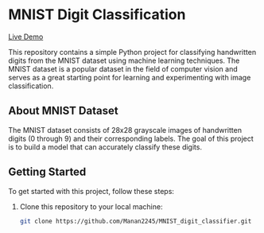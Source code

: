# MNIST Digit Classification
[Live Demo](https://github.com/Manan2245/MNIST_digit_classifier/assets/87888482/c3a3295a-2781-4d2d-b94a-7c505c0ae588)

This repository contains a simple Python project for classifying handwritten digits from the MNIST dataset using machine learning techniques. The MNIST dataset is a popular dataset in the field of computer vision and serves as a great starting point for learning and experimenting with image classification.

## About MNIST Dataset

The MNIST dataset consists of 28x28 grayscale images of handwritten digits (0 through 9) and their corresponding labels. The goal of this project is to build a model that can accurately classify these digits.

## Getting Started

To get started with this project, follow these steps:

1. Clone this repository to your local machine:

   ```bash
   git clone https://github.com/Manan2245/MNIST_digit_classifier.git



